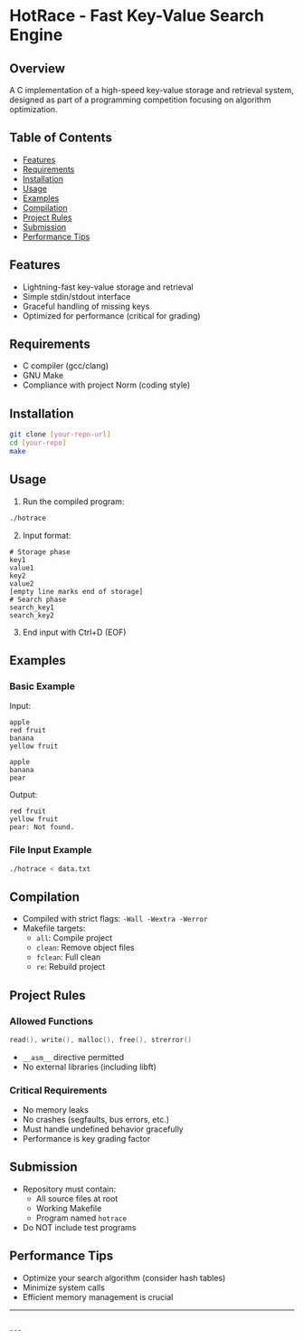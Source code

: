 # HotRace - Fast Key-Value Search Engine

## Overview
A C implementation of a high-speed key-value storage and retrieval system, designed as part of a programming competition focusing on algorithm optimization.

## Table of Contents
- [Features](#features)
- [Requirements](#requirements)
- [Installation](#installation)
- [Usage](#usage)
- [Examples](#examples)
- [Compilation](#compilation)
- [Project Rules](#project-rules)
- [Submission](#submission)
- [Performance Tips](#performance-tips)

## Features
- Lightning-fast key-value storage and retrieval
- Simple stdin/stdout interface
- Graceful handling of missing keys
- Optimized for performance (critical for grading)

## Requirements
- C compiler (gcc/clang)
- GNU Make
- Compliance with project Norm (coding style)

## Installation
```bash
git clone [your-repo-url]
cd [your-repo]
make
```

## Usage
1. Run the compiled program:
```bash
./hotrace
```

2. Input format:
```
# Storage phase
key1
value1
key2
value2
[empty line marks end of storage]
# Search phase
search_key1
search_key2
```

3. End input with Ctrl+D (EOF)

## Examples

### Basic Example
Input:
```
apple
red fruit
banana
yellow fruit

apple
banana
pear
```

Output:
```
red fruit
yellow fruit
pear: Not found.
```

### File Input Example
```bash
./hotrace < data.txt
```

## Compilation
- Compiled with strict flags: `-Wall -Wextra -Werror`
- Makefile targets:
  - `all`: Compile project
  - `clean`: Remove object files
  - `fclean`: Full clean
  - `re`: Rebuild project

## Project Rules

### Allowed Functions
```c
read(), write(), malloc(), free(), strerror()
```
- `__asm__` directive permitted
- No external libraries (including libft)

### Critical Requirements
- No memory leaks
- No crashes (segfaults, bus errors, etc.)
- Must handle undefined behavior gracefully
- Performance is key grading factor

## Submission
- Repository must contain:
  - All source files at root
  - Working Makefile
  - Program named `hotrace`
- Do NOT include test programs

## Performance Tips
- Optimize your search algorithm (consider hash tables)
- Minimize system calls
- Efficient memory management is crucial

---

```

---

